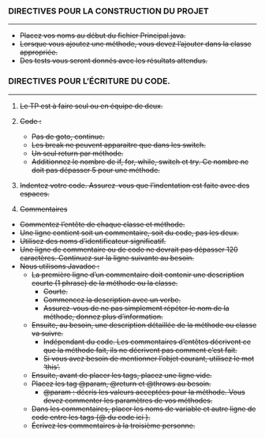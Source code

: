 ### DIRECTIVES POUR LA CONSTRUCTION DU PROJET

---

* ~~Placez vos noms au début du fichier Principal.java.~~
* ~~Lorsque vous ajoutez une méthode, vous devez l’ajouter dans la classe appropriée.~~
* ~~Des tests vous seront donnés avec les résultats attendus.~~

### DIRECTIVES POUR L’ÉCRITURE DU CODE.

---

1. ~~Le TP est à faire seul ou en équipe de deux.~~
2. ~~Code :~~
    + ~~Pas de goto, continue.~~
    + ~~Les break ne peuvent apparaitre que dans les switch.~~
    + ~~Un seul return par méthode.~~
    + ~~Additionnez le nombre de if, for, while, switch et try. Ce nombre ne doit pas dépasser 5 pour une méthode.~~
        
3. ~~Indentez votre code. Assurez-vous que l’indentation est faite avec des espaces.~~
4. ~~Commentaires~~
* ~~Commentez l’entête de chaque classe et méthode.~~
* ~~Une ligne contient soit un commentaire, soit du code, pas les deux.~~
* ~~Utilisez des noms d’identificateur significatif.~~
* ~~Une ligne de commentaire ou de code ne devrait pas dépasser 120 caractères. Continuez
sur la ligne suivante au besoin.~~
* ~~Nous utilisons Javadoc :~~
   - ~~La première ligne d’un commentaire doit contenir une description courte (1 phrase)
      de la méthode ou la classe.~~
      + ~~Courte.~~
      + ~~Commencez la description avec un verbe.~~
      + ~~Assurez-vous de ne pas simplement répéter le nom de la méthode, donnez
         plus d’information.~~
   - ~~Ensuite, au besoin, une description détaillée de la méthode ou classe va suivre.~~
      + ~~Indépendant du code. Les commentaires d’entêtes décrivent ce que la
         méthode fait, ils ne décrivent pas comment c’est fait.~~
      + ~~Si vous avez besoin de mentionner l’objet courant, utilisez le mot ‘this’.~~
   - ~~Ensuite, avant de placer les tags, placez une ligne vide.~~
   - ~~Placez les tag @param, @return et @throws au besoin.~~
      + ~~@param : décris les valeurs acceptées pour la méthode. Vous devez
         commenter les paramètres de vos méthodes.~~
   - ~~Dans les commentaires, placer les noms de variable et autre ligne de code entre les
      tags {@ du code ici }.~~
   - ~~Écrivez les commentaires à la troisième personne.~~
